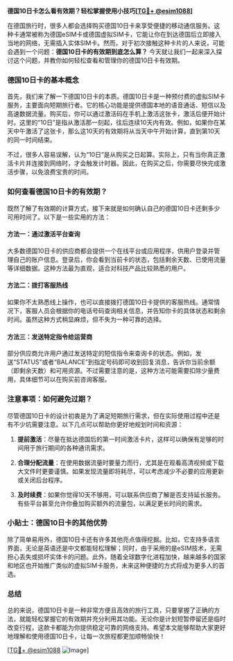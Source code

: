 **德国10日卡怎么看有效期？轻松掌握使用小技巧[[TG💪+ @esim1088](https://t.me/s/esim1088)]**

在德国旅行时，很多人都会选择购买德国10日卡来享受便捷的移动通信服务。这种卡通常被称为德国eSIM卡或德国虚拟SIM卡，它能让你在到达德国后立即接入当地的网络，无需插入实体SIM卡。然而，对于初次接触这种卡片的人来说，可能会遇到一个问题：**德国10日卡的有效期到底怎么算？** 今天就让我们一起来深入探讨这个问题，并教你如何轻松查看和管理你的德国10日卡有效期。

### 德国10日卡的基本概念

首先，我们来了解一下德国10日卡的本质。德国10日卡是一种预付费的虚拟SIM卡服务，主要面向短期旅行者。它的核心功能是提供德国本地的语音通话、短信以及高速数据流量。购买后，你可以通过激活码在手机上激活这张卡，激活后便开始计时。这里的“10日”是指从激活那一刻起，往后连续10天内有效。例如，如果你在某天中午激活了这张卡，那么这10天的有效期将从当天中午开始计算，直到第10天的同一时间结束。

不过，很多人容易误解，认为“10日”是从购买之日起算。实际上，只有当你真正激活卡片并连接到网络时，才会触发计时器。因此，在购买之后，你需要尽快完成激活步骤，以免浪费宝贵的时间。

### 如何查看德国10日卡的有效期？

既然了解了有效期的计算方式，接下来就是如何确认自己的德国10日卡还剩多少可用时间了。以下是一些实用的方法：

#### 方法一：通过激活平台查询
大多数德国10日卡的供应商都会提供一个在线平台或应用程序，供用户登录并管理自己的账户信息。登录后，你会看到当前卡的状态，包括剩余天数、已使用流量等详细数据。这种方法最为直观，适合对科技产品比较熟悉的用户。

#### 方法二：拨打客服热线
如果你不太熟悉线上操作，也可以直接拨打德国10日卡提供的客服热线。通常情况下，客服人员会根据你的电话号码查询相关信息，并告知你卡的具体状态和剩余时间。虽然这种方式稍显麻烦，但不失为一种可靠的选择。

#### 方法三：发送特定指令给运营商
部分供应商允许用户通过发送特定的短信指令来查询卡的状态。例如，发送“STATUS”或者“BALANCE”到指定号码即可收到回复消息，告诉你当前余额（即剩余天数）和可用资源。不过需要注意的是，这种方法可能需要扣除少量费用，具体细节可以在购买前咨询客服。

### 注意事项：如何避免过期？

尽管德国10日卡的设计初衷是为了满足短期旅行需求，但在实际使用过程中还是有不少坑需要注意。以下几点可以帮助你更好地规划时间和资源：

1. **提前激活**：尽量在抵达德国后的第一时间激活卡片，这样可以确保有足够的时间用于旅行期间的各种通讯需求。
   
2. **合理分配流量**：在使用数据流量时要量力而行，尤其是在观看高清视频或下载大文件时更要谨慎。如果发现流量即将耗尽，可以考虑减少不必要的应用更新或关闭后台程序。

3. **及时续费**：如果你觉得10天不够用，可以联系供应商了解是否支持延长服务。有些平台甚至允许你叠加购买额外的流量包，以满足更长时间的需求。

### 小贴士：德国10日卡的其他优势

除了简单易用外，德国10日卡还有许多其他亮点值得挖掘。比如，它支持多语言界面，无论是英语还是中文都能轻松理解；同时，由于采用的是eSIM技术，无需担心丢失或损坏实体卡的问题。此外，随着全球数字化进程加快，越来越多的国家和地区也开始推广类似的虚拟SIM卡服务，未来这种便捷的方式将成为更多人的首选。

### 总结

总的来说，德国10日卡是一种非常方便且高效的旅行工具，只要掌握了正确的方法，就能轻松掌握它的有效期并充分利用其功能。无论你是计划短暂停留还是临时改变行程，这款卡都能为你提供稳定可靠的网络支持。希望本文能够帮助大家更好地理解和使用德国10日卡，让每一次旅程都更加顺畅愉快！

[[TG💪+ @esim1088](https://t.me/s/esim1088) ![Image](https://i.postimg.cc/4NQfJmqS/Snipaste-2025-05-13-00-14-12.png)]
